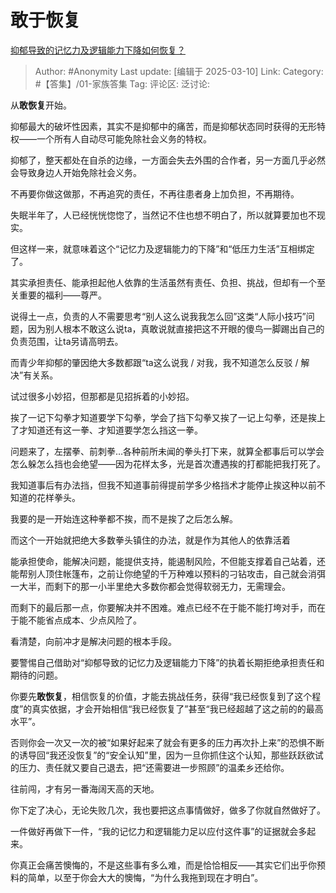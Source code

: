 # 敢于恢复
[抑郁导致的记忆力及逻辑能力下降如何恢复？](https://www.zhihu.com/question/31752080/answer/120411022120)

> Author: #Anonymity
> Last update: [编辑于 2025-03-10]
> Link:
> Category: #【答集】/01-家族答集 
> Tag: 
> 评论区:
> 泛讨论:

从**敢恢复**开始。

抑郁最大的破坏性因素，其实不是抑郁中的痛苦，而是抑郁状态同时获得的无形特权——一个所有人自动尽可能免除社会义务的特权。

抑郁了，整天都处在自杀的边缘，一方面会失去外围的合作者，另一方面几乎必然会导致身边人开始免除社会义务。

不再要你做这做那，不再追究的责任，不再往患者身上加负担，不再期待。

失眠半年了，人已经恍恍惚惚了，当然记不住也想不明白了，所以就算要加也不现实。

但这样一来，就意味着这个“记忆力及逻辑能力的下降”和“低压力生活”互相绑定了。

其实承担责任、能承担起他人依靠的生活虽然有责任、负担、挑战，但却有一个至关重要的福利——尊严。

说得土一点，负责的人不需要思考“别人这么说我我怎么回”这类“人际小技巧”问题，因为别人根本不敢这么说ta，真敢说就直接把这不开眼的傻鸟一脚踢出自己的负责范围，让ta另请高明去。

而青少年抑郁的肇因绝大多数都跟“ta这么说我 / 对我，我不知道怎么反驳 / 解决”有关系。

试过很多小妙招，但那都是见招拆着的小妙招。

挨了一记下勾拳才知道要学下勾拳，学会了挡下勾拳又挨了一记上勾拳，还是挨上了才知道还有这一拳、才知道要学怎么挡这一拳。

问题来了，左摆拳、前刺拳…各种前所未闻的拳头打下来，就算全都事后可以学会怎么躲怎么挡也会绝望——因为花样太多，光是首次遭遇挨的打都能把我打死了。

我知道事后有办法挡，但我不知道事前得提前学多少格挡术才能停止挨这种以前不知道的花样拳头。

我要的是一开始连这种拳都不挨，而不是挨了之后怎么解。

而这个一开始就把绝大多数拳头镇住的办法，就是作为其他人的依靠活着

能承担使命，能解决问题，能提供支持，能遏制风险，不但能支撑着自己站着，还能帮别人顶住帐篷布，之前让你绝望的千万种难以预料的刁钻攻击，自己就会消弭一大半，而剩下的那一小半里绝大多数你都会觉得软弱无力，无需理会。

而剩下的最后那一点，你要解决并不困难。难点已经不在于能不能打垮对手，而在于能不能省点成本、少点风险了。

看清楚，向前冲才是解决问题的根本手段。

要警惕自己借助对“抑郁导致的记忆力及逻辑能力下降”的执着长期拒绝承担责任和期待的问题。

你要先**敢恢复**，相信恢复的价值，才能去挑战任务，获得“我已经恢复到了这个程度”的真实依据，才会开始相信“我已经恢复了”甚至“我已经超越了这之前的的最高水平”。

否则你会一次又一次的被“如果好起来了就会有更多的压力再次扑上来”的恐惧不断的诱导回“我还没恢复”的“安全认知”里，因为一旦你抓住这个认知，那些跃跃欲试的压力、责任就又要自己退去，把“还需要进一步照顾”的温柔乡还给你。

往前闯，才有另一番海阔天高的天地。

你下定了决心，无论失败几次，我也要把这点事情做好，做多了你就自然做好了。

一件做好再做下一件，“我的记忆力和逻辑能力足以应付这件事”的证据就会多起来。

你真正会痛苦懊悔的，不是这些事有多么难，而是恰恰相反——其实它们出乎你预料的简单，以至于你会大大的懊悔，“为什么我拖到现在才明白”。
